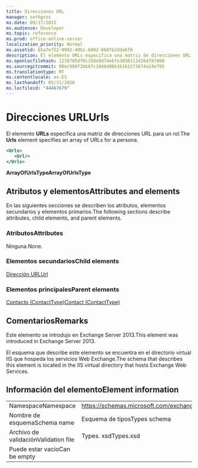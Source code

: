 ```yaml
---
title: Direcciones URL
manager: sethgros
ms.date: 09/17/2015
ms.audience: Developer
ms.topic: reference
ms.prod: office-online-server
localization_priority: Normal
ms.assetid: 65a7ef52-9992-49b1-b002-868fb2d3a6f6
description: El elemento URLs especifica una matriz de direcciones URL para un rol.
ms.openlocfilehash: 1278705df0c158e8d74e6fe38501114264787d00
ms.sourcegitcommit: 88ec988f2bb67c1866d06b361615f3674a24e795
ms.translationtype: MT
ms.contentlocale: es-ES
ms.lasthandoff: 05/31/2020
ms.locfileid: "44467679"
---
```

# <a name="urls"></a><span data-ttu-id="af548-103">Direcciones URL</span><span class="sxs-lookup"><span data-stu-id="af548-103">Urls</span></span>

<span data-ttu-id="af548-104">El elemento **URLs** especifica una matriz de direcciones URL para un rol.</span><span class="sxs-lookup"><span data-stu-id="af548-104">The **Urls** element specifies an array of URLs for a persona.</span></span> 
  
```XML
<Urls>
   <Url/>
</Urls>
```

 <span data-ttu-id="af548-105">**ArrayOfUrlsType**</span><span class="sxs-lookup"><span data-stu-id="af548-105">**ArrayOfUrlsType**</span></span>
## <a name="attributes-and-elements"></a><span data-ttu-id="af548-106">Atributos y elementos</span><span class="sxs-lookup"><span data-stu-id="af548-106">Attributes and elements</span></span>

<span data-ttu-id="af548-107">En las siguientes secciones se describen los atributos, elementos secundarios y elementos primarios.</span><span class="sxs-lookup"><span data-stu-id="af548-107">The following sections describe attributes, child elements, and parent elements.</span></span>
  
### <a name="attributes"></a><span data-ttu-id="af548-108">Atributos</span><span class="sxs-lookup"><span data-stu-id="af548-108">Attributes</span></span>

<span data-ttu-id="af548-109">Ninguna.</span><span class="sxs-lookup"><span data-stu-id="af548-109">None.</span></span>
  
### <a name="child-elements"></a><span data-ttu-id="af548-110">Elementos secundarios</span><span class="sxs-lookup"><span data-stu-id="af548-110">Child elements</span></span>

[<span data-ttu-id="af548-111">Dirección URL</span><span class="sxs-lookup"><span data-stu-id="af548-111">Url </span></span>](url-ex15websvcsotherref.md)
  
### <a name="parent-elements"></a><span data-ttu-id="af548-112">Elementos principales</span><span class="sxs-lookup"><span data-stu-id="af548-112">Parent elements</span></span>

[<span data-ttu-id="af548-113">Contacto (ContactType)</span><span class="sxs-lookup"><span data-stu-id="af548-113">Contact (ContactType)</span></span>](contact-contacttype.md)
  
## <a name="remarks"></a><span data-ttu-id="af548-114">Comentarios</span><span class="sxs-lookup"><span data-stu-id="af548-114">Remarks</span></span>

<span data-ttu-id="af548-115">Este elemento se introdujo en Exchange Server 2013.</span><span class="sxs-lookup"><span data-stu-id="af548-115">This element was introduced in Exchange Server 2013.</span></span>
  
<span data-ttu-id="af548-116">El esquema que describe este elemento se encuentra en el directorio virtual IIS que hospeda los servicios Web Exchange.</span><span class="sxs-lookup"><span data-stu-id="af548-116">The schema that describes this element is located in the IIS virtual directory that hosts Exchange Web Services.</span></span>
  
## <a name="element-information"></a><span data-ttu-id="af548-117">Información del elemento</span><span class="sxs-lookup"><span data-stu-id="af548-117">Element information</span></span>

|||
|:-----|:-----|
|<span data-ttu-id="af548-118">Namespace</span><span class="sxs-lookup"><span data-stu-id="af548-118">Namespace</span></span>  <br/> |https://schemas.microsoft.com/exchange/services/2006/types  <br/> |
|<span data-ttu-id="af548-119">Nombre de esquema</span><span class="sxs-lookup"><span data-stu-id="af548-119">Schema name</span></span>  <br/> |<span data-ttu-id="af548-120">Esquema de tipos</span><span class="sxs-lookup"><span data-stu-id="af548-120">Types schema</span></span>  <br/> |
|<span data-ttu-id="af548-121">Archivo de validación</span><span class="sxs-lookup"><span data-stu-id="af548-121">Validation file</span></span>  <br/> |<span data-ttu-id="af548-122">Types. xsd</span><span class="sxs-lookup"><span data-stu-id="af548-122">Types.xsd</span></span>  <br/> |
|<span data-ttu-id="af548-123">Puede estar vacío</span><span class="sxs-lookup"><span data-stu-id="af548-123">Can be empty</span></span>  <br/> ||
   


